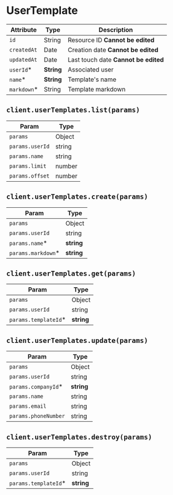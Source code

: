 # UserTemplate

| Attribute | Type | Description |
| --------- | ---- | ----------- |
| `id`          | String     | Resource ID **Cannot be edited** |
| `createdAt`   | Date       | Creation date **Cannot be edited** |
| `updatedAt`   | Date       | Last touch date **Cannot be edited** |
| `userId`*     | **String** | Associated user |
| `name`*       | **String** | Template's name |
| `markdown`*   | String     | Template markdown |

## `client.userTemplates.list(params)`

| Param | Type |
|-------|------|
| `params`           | Object |
| `params.userId`    | string |
| `params.name`      | string |
| `params.limit`     | number |
| `params.offset`    | number |

## `client.userTemplates.create(params)`

| Param | Type |
|-------|------|
| `params`             | Object |
| `params.userId`      | string |
| `params.name`*       | **string** |
| `params.markdown`*   | **string** |

## `client.userTemplates.get(params)`

| Param | Type |
|-------|------|
| `params`            | Object |
| `params.userId`     | string |
| `params.templateId`*| **string** |

## `client.userTemplates.update(params)`

| Param | Type |
|-------|------|
| `params`             | Object |
| `params.userId`      | string |
| `params.companyId`*  | **string** |
| `params.name`        | string |
| `params.email`       | string |
| `params.phoneNumber` | string |

## `client.userTemplates.destroy(params)`

| Param | Type |
|-------|------|
| `params`            | Object |
| `params.userId`     | string |
| `params.templateId`*| **string** |
